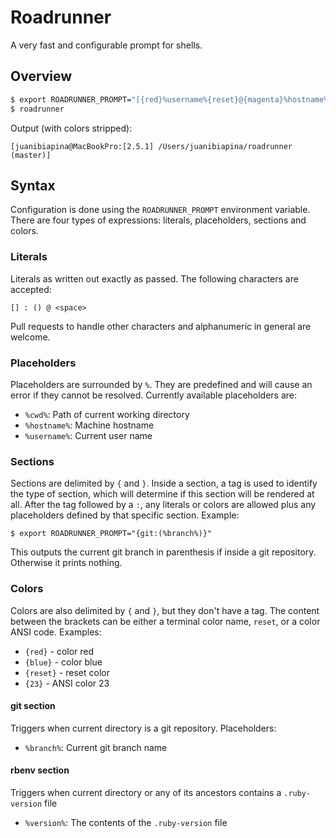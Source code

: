 # Roadrunner

A very fast and configurable prompt for shells.

## Overview

```sh
$ export ROADRUNNER_PROMPT="[{red}%username%{reset}@{magenta}%hostname%{reset}:{rbenv:{green}[%version%] }{blue}%cwd%{reset}{git: ({magenta}%branch%{reset})}{reset}]"
$ roadrunner
```

Output (with colors stripped):

```
[juanibiapina@MacBookPro:[2.5.1] /Users/juanibiapina/roadrunner (master)]
```

## Syntax

Configuration is done using the `ROADRUNNER_PROMPT` environment variable. There
are four types of expressions: literals, placeholders, sections and colors.

### Literals

Literals as written out exactly as passed. The following characters are
accepted:

```
[] : () @ <space>
```

Pull requests to handle other characters and alphanumeric in general are
welcome.

### Placeholders

Placeholders are surrounded by `%`. They are predefined and will cause an error
if they cannot be resolved. Currently available placeholders are:

- `%cwd%`: Path of current working directory
- `%hostname%`: Machine hostname
- `%username%`: Current user name

### Sections

Sections are delimited by `{` and `}`. Inside a section, a tag is used to
identify the type of section, which will determine if this section will be
rendered at all. After the tag followed by a `:`, any literals or colors are
allowed plus any placeholders defined by that specific section. Example:

```
$ export ROADRUNNER_PROMPT="{git:(%branch%)}"
```

This outputs the current git branch in parenthesis if inside a git repository.
Otherwise it prints nothing.

### Colors

Colors are also delimited by `{` and `}`, but they don't have a tag. The
content between the brackets can be either a terminal color name, `reset`, or a
color ANSI code. Examples:

- `{red}` - color red
- `{blue}` - color blue
- `{reset}` - reset color
- `{23}` - ANSI color 23

#### git section

Triggers when current directory is a git repository. Placeholders:

- `%branch%`: Current git branch name

#### rbenv section

Triggers when current directory or any of its ancestors contains a
`.ruby-version` file

- `%version%`: The contents of the `.ruby-version` file
